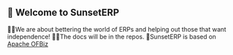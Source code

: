 ## 👋 Welcome to SunsetERP

🙋‍♀️We are about bettering the world of ERPs and helping out those that want independence!
👩‍💻The docs will be in the repos.
🍿SunsetERP is based on [Apache OFBiz](https://ofbiz.apache.org/)

<!--

**Here are some ideas to get you started:**

🙋‍♀️ A short introduction - what is your organization all about?
🌈 Contribution guidelines - how can the community get involved?
👩‍💻 Useful resources - where can the community find your docs? Is there anything else the community should know?
🍿 Fun facts - what does your team eat for breakfast?
🧙 Remember, you can do mighty things with the power of [Markdown](https://docs.github.com/github/writing-on-github/getting-started-with-writing-and-formatting-on-github/basic-writing-and-formatting-syntax)
-->
